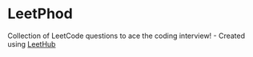 # LeetPhod
Collection of LeetCode questions to ace the coding interview! - Created using [LeetHub](https://github.com/QasimWani/LeetHub)
